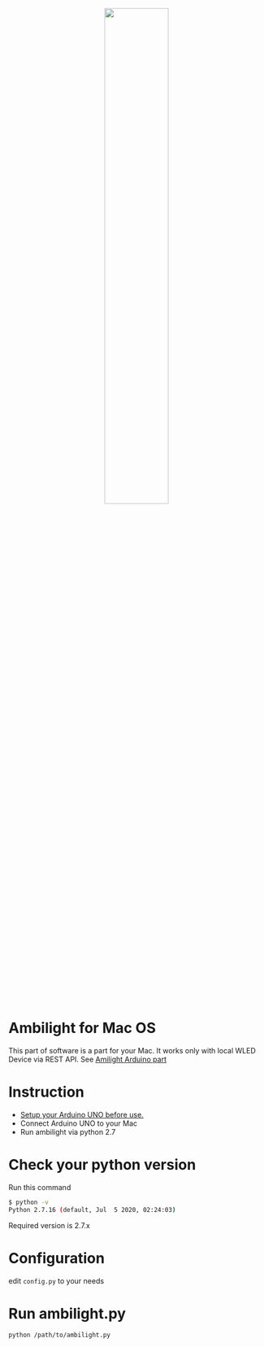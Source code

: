 <p align="center"><img src="http://app.shopsline.ru/img-pic/kf/Hf3e4eb92d8c64b29bbdbb7538dbdf9c6I/DIY-Ambilight-RGB-5050.jpg_q50.jpg" width="50%" /></p>

# Ambilight for Mac OS

This part of software is a part for your Mac. It works only with local WLED Device via REST API. See [Amilight Arduino part](https://github.com/sergeich5/Ambilight-Arduino-part)

# Instruction

- [Setup your Arduino UNO before use.](https://github.com/sergeich5/Ambilight-Arduino-part)
- Connect Arduino UNO to your Mac
- Run ambilight via python 2.7

# Check your python version

Run this command

```sh
$ python -v
Python 2.7.16 (default, Jul  5 2020, 02:24:03)
```

Required version is 2.7.x

# Configuration

edit `config.py` to your needs

# Run ambilight.py

```sh
python /path/to/ambilight.py
```
